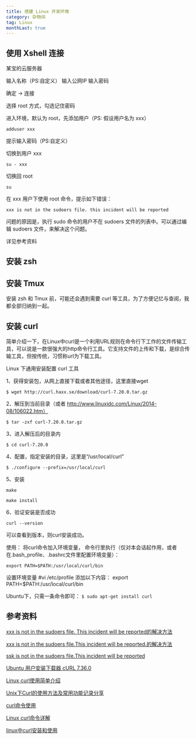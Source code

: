 ```yaml
---
title: 搭建 Linux 开发环境
category: 杂物间
tag: Linux
monthLast: true
---
```


## 使用 Xshell 连接

某宝的云服务器

输入名称（PS:自定义）
输入公网IP
输入密码

确定 -> 连接

选择 root 方式，勾选记住密码

进入环境，默认为 root，先添加用户（PS: 假设用户名为 xxx）

`adduser xxx`

提示输入密码（PS:自定义）

切换到用户 xxx

`su - xxx`

切换回 root 

`su`

在 xxx 用户下使用 root 命令，提示如下错误：

`xxx is not in the sudoers file. this incident will be reported`

问题的原因是，执行 sudo 命令的用户不在 sudoers 文件的列表中。可以通过编辑 sudoers 文件，来解决这个问题。

详见参考资料

## 安装 zsh

## 安装 Tmux

安装 zsh 和 Tmux 前，可能还会遇到需要 curl 等工具，为了方便记忆与查阅，我都全部归纳到一起。

## 安装 curl

简单介绍一下，在Linux中curl是一个利用URL规则在命令行下工作的文件传输工具，可以说是一款很强大的http命令行工具。它支持文件的上传和下载，是综合传输工具，但按传统，习惯称url为下载工具。

Linux 下通用安装配置 curl 工具

1、获得安装包，从网上直接下载或者其他途径，这里直接wget

`$ wget http://curl.haxx.se/download/curl-7.20.0.tar.gz`

2、解压到当前目录（或者 http://www.linuxidc.com/Linux/2014-08/106022.htm）

`$ tar -zxf curl-7.20.0.tar.gz`

3、进入解压后的目录内

`$ cd curl-7.20.0`

4、配置，指定安装的目录，这里是“/usr/local/curl”

`$ ./configure --prefix=/usr/local/curl`

5、安装

`make`

`make install`


6、验证安装是否成功

`curl --version`

可以查看到版本，则curl安装成功。

使用：
将curl命令加入环境变量，
命令行里执行（仅对本会话起作用，或者在.bash_profile、.bashrc文件里配置环境变量）：

`export PATH=$PATH:/usr/local/curl/bin`

设置环境变量 #vi /etc/profile 添加以下内容： export PATH=$PATH:/usr/local/curl/bin

Ubuntu下，只需一条命令即可：
`$ sudo apt-get install curl`


## 参考资料

[xxx is not in the sudoers file. This incident will be reported的解决方法](http://www.tuicool.com/articles/ueERva)

[xxx is not in the sudoers file.This incident will be reported.的解决方法](http://www.cnblogs.com/zox2011/archive/2013/05/28/3103824.html)

[ssk is not in the sudoers file.This incident will be reported](http://zhidao.baidu.com/link?url=jw9jw0Rnh3IaSbu4S8n-cNL4tK1CZJYpHyuGrPIhV3irQ3TdAe4pkfcVNilUpVlnZeMgC-EFZsWsxo0niJmZ3_)

[Ubuntu 用户安装下载器 cURL 7.36.0](http://www.linuxidc.com/Linux/2014-05/102269.htm)

[Linux curl使用简单介绍](http://www.linuxidc.com/Linux/2008-01/10891.htm)

[Unix下Curl的使用方法及常用功能记录分享](http://www.linuxidc.com/Linux/2012-08/69154.htm)

[curl命令使用](http://www.linuxidc.com/Linux/2014-09/107018.htm)

[Linux curl命令详解](http://www.linuxdiyf.com/linux/2800.html)

[linux中curl安装和使用](https://blog.csdn.net/wanwanmom/article/details/80018882)